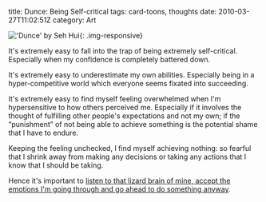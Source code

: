 title: Dunce: Being Self-critical
tags: card-toons, thoughts
date: 2010-03-27T11:02:51Z
category: Art

!['Dunce' by Seh Hui]({static}/images/2010/03/dunce-small.jpg){: .img-responsive}

It's extremely easy to fall into the trap of being extremely self-critical. Especially when my confidence is completely battered down.

It's extremely easy to underestimate my own abilities. Especially being in a hyper-competitive world which everyone seems fixated into succeeding.

It's extremely easy to find myself feeling overwhelmed when I'm hypersensitive to how others perceived me. Especially if it involves the thought of fulfilling other people's expectations and not my own; if the “punishment” of not being able to achieve something is the potential shame that I have to endure.

Keeping the feeling unchecked, I find myself achieving nothing: so fearful that I shrink away from making any decisions or taking any actions that I know that I should be taking.

Hence it's important to [listen to that lizard brain of mine, accept the emotions I'm going through and go ahead to do something anyway][lizbrain].

[lizbrain]: http://sethgodin.typepad.com/seths_blog/2010/01/quieting-the-lizard-brain.html

